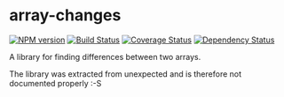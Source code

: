# array-changes

[![NPM version](https://badge.fury.io/js/array-changes.svg)](http://badge.fury.io/js/array-changes)
[![Build Status](https://travis-ci.org/unexpectedjs/array-changes.svg?branch=master)](https://travis-ci.org/unexpectedjs/array-changes)
[![Coverage Status](https://coveralls.io/repos/unexpectedjs/array-changes/badge.svg)](https://coveralls.io/r/unexpectedjs/array-changes)
[![Dependency Status](https://david-dm.org/unexpectedjs/array-changes.svg)](https://david-dm.org/unexpectedjs/array-changes)

A library for finding differences between two arrays.

The library was extracted from unexpected and is therefore not
documented properly :-S
